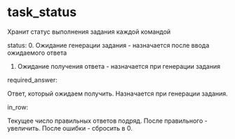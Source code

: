 # task_status 
Хранит статус выполнения задания каждой командой

status:
0. Ожидание генерации задания - назначается после ввода ожидаемого ответа
1. Ожидание получения ответа - назначается при генерации задания

required_answer:

Ответ, который ожидаем получить. 
Назначается при генерации задания.

in_row:

Текущее число правильных ответов подряд. 
После правильного - увеличить.
После ошибки - сбросить в 0.